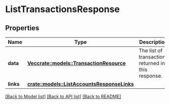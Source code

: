 # ListTransactionsResponse

## Properties

Name | Type | Description | Notes
------------ | ------------- | ------------- | -------------
**data** | [**Vec<crate::models::TransactionResource>**](TransactionResource.md) | The list of transactions returned in this response.  | 
**links** | [**crate::models::ListAccountsResponseLinks**](ListAccountsResponse_links.md) |  | 

[[Back to Model list]](../README.md#documentation-for-models) [[Back to API list]](../README.md#documentation-for-api-endpoints) [[Back to README]](../README.md)


